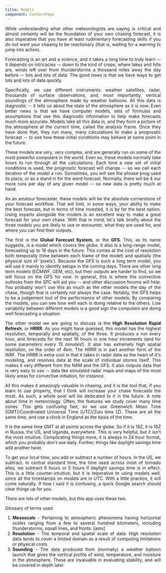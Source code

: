 ```yaml
---
title: Models
component: ContentPage
---
```


<div style="text-align: justify;">
While understanding what other meteorologists are saying is critical and almost certainly will be the foundation 
of your own chasing forecast, it is also imperative that you have at least rudimentary forecasting skills if you do 
not want your chasing to be reactionary (that is, waiting for a warning to jump into action).

Forecasting is an art and a science, and it takes a long time to truly learn -- it depends on intricacies -- 
down to the kind of crops, where lakes and hills are, winds left over from thunderstorms a thousand miles away the 
day before -- lots and lots of data. The good news is that we have ways to get lots and lots of data quickly.

Specifically, we use different instruments: weather satellites, radar, thousands of surface observations, and, most 
importantly, vertical soundings of the atmosphere made by weather balloons. All this data is diagnostic -- it 
tells us about the state of the atmosphere as it is now. Even better news is that we have computer models, 
sets of formulas and assumptions that use this diagnostic information to help make forecasts much more accurate. 
Models take all this data in, and they form a picture of the atmosphere at the current time, called the analysis frame. 
Once they have done that, they run many, many calculations to make a prognostic forecast -- to see how these initial 
conditions may behave at some point in the future.

These models are very, very complex, and are generally run on some of the most powerful computers in the world. 
Even so, these models normally take hours to run through all the calculations. Each time a new set of initial 
conditions is used, the prognostic forecast will change -- so we call each iteration of the model a run. Sometimes, 
you will see the phrase prog used its place, or as a stand in for the word forecast. Normally, there will be 4 our 
more runs per day of any given model -- so new data is pretty much at hand.

As an amateur forecaster, these models will be the absolute cornerstone of your forecast workflow. That will limit, 
in some ways, your ability to make the best forecast, but in terms of time invested, it is by far the best option. 
Using experts alongside the models is an excellent way to make a great forecast for your own chase. With that in mind, 
let's talk briefly about the three models you are likely to use or encounter, what they are used for, and where you can find their outputs.

The first is the **Global Forecast System**, or the **GFS**. This, as its name suggests, is a model which covers the globe. 
It also is a long-range model, forecasting up to 16 days in the future. This comes at the cost of resolution both 
temporally (time between each frame of the model) and spatially (the physical size of 'pixels'). Because the GFS is 
such a long term model, you will use it mainly to identify setups in the coming days. There are other long term models 
(ECMWF, GEM, etc), but their outputs are harder to find, so we will focus on the GFS for now. In general, this is 
where the convective outlooks from the SPC will aid you -- and other discussion forums will help. 
You probably won't use this as much as the other models the day of the chase, though that is certainly not always the 
case. Notably, the GFS helps to be a judgement tool of the performance of other models. By comparing 
the models, you can see how well each is doing relative to the others. Low variability between different models 
is a good sign the computers are doing well forecasting a situation.

The other model we are going to discuss is the **High Resolution Rapid Refresh**, or **HRRR**. As you might have guessed, 
this model has the highest resolution, temporally and spatially, of the three. It produces a run every hour, 
and forecasts for the next 16 hours in one hour increments (and for some parameters every 15 minutes!). It also has 
extremely high spatial resolution, on the order of 4km. The HRRR is in part another form of the WRF. The HRRR is 
extra cool in that it takes in radar data as the heart of it's modeling, and resolves data at the scale of individual 
storms itself. This makes it very different from the NAM and the GFS. 
It also outputs data that is very easy to use -- data like simulated radar maps and maps of the most likely 
areas for convective initiation, for instance.

All this makes it amazingly valuable in chasing, and it is the tool that, if you learn to use properly, that I 
think will increase your chase forecasts the most. As such, a whole post will be dedicated to it in the future.
A note about time in meteorology. Often, the features we study cover many time zones. This gets confusing fast, so 
we use Greenwich Mean Time (GMT)/Coordinated Universal Time (UTC)/Zulu time (Z). These are all the same time, and use 
a clock in England as the basis of the time.

It is the same time GMT at all points across the globe. So if it is 18Z, it is 18Z in Russia, the US, and Uganda, 
everywhere. This is very helpful, but it isn't the most intuitive. Complicating things more, it is always in 24 hour 
format, which you probably don't use daily. Further, things like daylight savings time add another twist.

To get your local time, you add or subtract a number of hours. In the US, we subtract. In central standard time, 
the time used across most of tornado alley, we subtract 6 hours or 5 hours if daylight savings time is in effect. 
This is a little counter-intuitive, but it is imperative to using models well, since all the timestamps on models are in UTC. With a little practice, it will come naturally. If how I said it is confusing, a quick Google search should clear things up for you.

There are lots of other models, but this app uses these two.


Glossary of terms used

1. **Mesoscale** - Pertaining to atmospheric phenomena having horizontal scales ranging from a few to several hundred 
kilometers, including thunderstorms, squall lines, and fronts. [ams]
2. **Resolution** - The temporal and spatial scale of data. High resolution data tends to cover a limited domain as a 
result of computing limitations or physical costs.
3. **Sounding** - The data produced from (normally) a weather balloon launch that gives the vertical profile of wind, 
temperature, and moisture in the atmosphere. These are invaluable in evaluating stability, and will be covered in depth later.
</div>